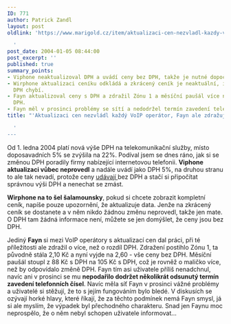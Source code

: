 ```yaml
---
ID: 771
author: Patrick Zandl
layout: post
oldlink: 'https://www.marigold.cz/item/aktualizaci-cen-nezvladl-kazdy-voip-operator-fayn-ale-zdrazuje

  '
post_date: 2004-01-05 08:44:00
post_excerpt: ''
published: true
summary_points:
- Viphone neaktualizoval DPH a uvádí ceny bez DPH, takže je nutné dopočítat.
- Wirphone aktualizaci ceníku odkládá a zkrácený ceník je neaktuální, informace o
  DPH chybí.
- Fayn aktualizoval ceny s DPH a zdražil Zónu 1 a měsíční paušál více než odpovídá
  DPH.
- Fayn měl v prosinci problémy se sítí a nedodržel termín zavedení telefonních čísel.
title: "'Aktualizaci cen nezvládl každý VoIP operátor, Fayn ale zdražuje"

  '
---
```


<p>
Od 1. ledna 2004 platí nová výše DPH na telekomunikační služby, místo doposavadních 5% se zvýšila na 22%. Podíval jsem se dnes ráno, jak si se změnou DPH poradily firmy nabízející internetovou telefonii. <STRONG>Viphone aktualizaci vůbec neprovedl</STRONG> a nadále uvádí jako DPH 5%, na druhou stranu to ale tak nevadí, protože ceny <A href="http://www.viphone.cz/cenik_vol_viphone.htm" target=_blank>udávají </A>bez DPH a stačí si připočítat správnou výši DPH a nenechat se zmást. </p>

<p>
<STRONG>Wirphone na to šel šalamounsky</STRONG>, pokud si chcete zobrazit kompletní ceník, napíše pouze upozornění, že aktualizuje data. Jenže na zkrácený ceník se dostanete a v něm nikdo žádnou změnu neprovedl, takže jen mate. O DPH tam žádná informace není, můžete se jen domýšlet, že ceny jsou bez DPH. </p>

<p>
Jediný <STRONG>Fayn </STRONG>si mezi VoIP operátory s aktualizací cen dal práci, při té příležitosti ale zdražil o více, než o rozdíl DPH. Zdražení postihlo Zónu 1, ta původně stála 2,10 Kč a nyní vyjde na 2,60 - vše ceny bez DPH. Měsíční paušál stoupl z 88 Kč s DPH na 105 Kč s DPH, což je rovněž o maličko více, než by odpovídalo změně DPH. Fayn tím asi uživatele příliš nenadchnul, navíc ani v prosinci se mu <STRONG>nepodařilo dodržet několikrát odsunutý termín zavedení telefonních čísel</STRONG>. Navíc měla síť Fayn v prosinci vážné problémy a uživatelé si stěžují, že to s jejím fungováním bylo bledé. V diskusích se ozývají horké hlavy, které říkají, že za těchto podmínek nemá Fayn smysl, já si ale myslím, že výpadek byl přechodného charakteru. Snad jen Faynu moc neprospělo, že o něm nebyl schopen uživatele informovat...</p>